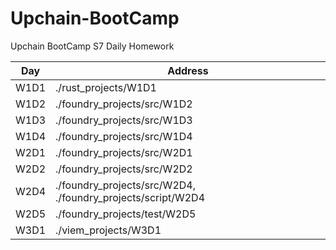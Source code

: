 # Upchain-BootCamp

Upchain BootCamp S7 Daily Homework

| Day | Address |
|--------|--------|
| W1D1  | ./rust_projects/W1D1  |
| W1D2  | ./foundry_projects/src/W1D2  |
| W1D3  | ./foundry_projects/src/W1D3  |
| W1D4  | ./foundry_projects/src/W1D4  |
| W2D1  | ./foundry_projects/src/W2D1  |
| W2D2  | ./foundry_projects/src/W2D2  |
| W2D4  | ./foundry_projects/src/W2D4, ./foundry_projects/script/W2D4  |
| W2D5  | ./foundry_projects/test/W2D5  |
| W3D1  | ./viem_projects/W3D1  |
